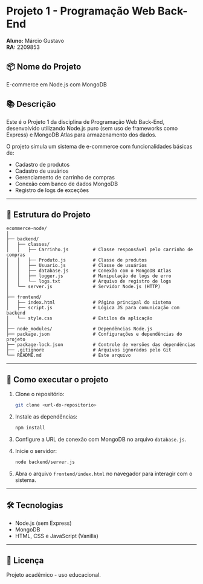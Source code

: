 
# Projeto 1 - Programação Web Back-End

**Aluno:** Márcio Gustavo  
**RA:** 2209853

## 📦 Nome do Projeto

E-commerce em Node.js com MongoDB

## 📚 Descrição

Este é o Projeto 1 da disciplina de Programação Web Back-End, desenvolvido utilizando Node.js puro (sem uso de frameworks como Express) e MongoDB Atlas para armazenamento dos dados.

O projeto simula um sistema de e-commerce com funcionalidades básicas de:

- Cadastro de produtos
- Cadastro de usuários
- Gerenciamento de carrinho de compras
- Conexão com banco de dados MongoDB
- Registro de logs de exceções

---

## 📁 Estrutura do Projeto

```
ecommerce-node/
│
├── backend/
│   ├── classes/
│   │   ├── Carrinho.js         # Classe responsável pelo carrinho de compras
│   │   ├── Produto.js          # Classe de produtos
│   │   ├── Usuario.js          # Classe de usuários
│   │   ├── database.js         # Conexão com o MongoDB Atlas
│   │   ├── logger.js           # Manipulação de logs de erro
│   │   └── logs.txt            # Arquivo de registro de logs
│   └── server.js               # Servidor Node.js (HTTP)
│
├── frontend/
│   ├── index.html              # Página principal do sistema
│   ├── script.js               # Lógica JS para comunicação com backend
│   └── style.css               # Estilos da aplicação
│
├── node_modules/               # Dependências Node.js
├── package.json                # Configurações e dependências do projeto
├── package-lock.json           # Controle de versões das dependências
├── .gitignore                  # Arquivos ignorados pelo Git
└── README.md                   # Este arquivo
```

---

## 🚀 Como executar o projeto

1. Clone o repositório:
   ```bash
   git clone <url-do-repositorio>
   ```

2. Instale as dependências:
   ```bash
   npm install
   ```

3. Configure a URL de conexão com MongoDB no arquivo `database.js`.

4. Inicie o servidor:
   ```bash
   node backend/server.js
   ```

5. Abra o arquivo `frontend/index.html` no navegador para interagir com o sistema.

---

## 🛠 Tecnologias

- Node.js (sem Express)
- MongoDB
- HTML, CSS e JavaScript (Vanilla)

---

## 📄 Licença

Projeto acadêmico - uso educacional.

